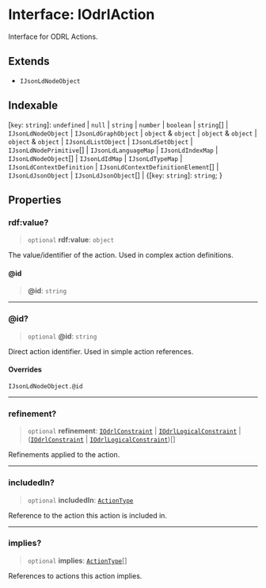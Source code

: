 # Interface: IOdrlAction

Interface for ODRL Actions.

## Extends

- `IJsonLdNodeObject`

## Indexable

\[`key`: `string`\]: `undefined` \| `null` \| `string` \| `number` \| `boolean` \| `string`[] \| `IJsonLdNodeObject` \| `IJsonLdGraphObject` \| `object` & `object` \| `object` & `object` \| `object` & `object` \| `IJsonLdListObject` \| `IJsonLdSetObject` \| `IJsonLdNodePrimitive`[] \| `IJsonLdLanguageMap` \| `IJsonLdIndexMap` \| `IJsonLdNodeObject`[] \| `IJsonLdIdMap` \| `IJsonLdTypeMap` \| `IJsonLdContextDefinition` \| `IJsonLdContextDefinitionElement`[] \| `IJsonLdJsonObject` \| `IJsonLdJsonObject`[] \| \{[`key`: `string`]: `string`; \}

## Properties

### rdf:value?

> `optional` **rdf:value**: `object`

The value/identifier of the action.
Used in complex action definitions.

#### @id

> **@id**: `string`

***

### @id?

> `optional` **@id**: `string`

Direct action identifier.
Used in simple action references.

#### Overrides

`IJsonLdNodeObject.@id`

***

### refinement?

> `optional` **refinement**: [`IOdrlConstraint`](IOdrlConstraint.md) \| [`IOdrlLogicalConstraint`](IOdrlLogicalConstraint.md) \| ([`IOdrlConstraint`](IOdrlConstraint.md) \| [`IOdrlLogicalConstraint`](IOdrlLogicalConstraint.md))[]

Refinements applied to the action.

***

### includedIn?

> `optional` **includedIn**: [`ActionType`](../type-aliases/ActionType.md)

Reference to the action this action is included in.

***

### implies?

> `optional` **implies**: [`ActionType`](../type-aliases/ActionType.md)[]

References to actions this action implies.
